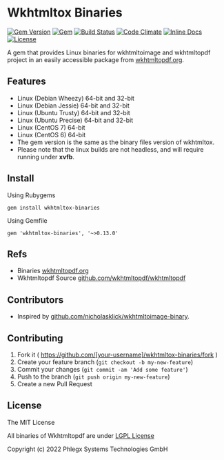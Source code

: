 # Wkhtmltox Binaries

[![Gem Version](https://badge.fury.io/rb/wkhtmltox-binaries.svg)](https://rubygems.org/gems/wkhtmltox-binaries)
[![Gem](https://img.shields.io/gem/dt/wkhtmltox-binaries.svg?maxAge=2592000)](https://rubygems.org/gems/wkhtmltox-binaries)
[![Build Status](https://secure.travis-ci.org/phlegx/wkhtmltox-binaries.svg?branch=master)](https://travis-ci.org/phlegx/wkhtmltox-binaries)
[![Code Climate](https://codeclimate.com/github/phlegx/wkhtmltox-binaries.svg)](https://codeclimate.com/github/phlegx/wkhtmltox-binaries)
[![Inline Docs](http://inch-ci.org/github/phlegx/wkhtmltox-binaries.svg?branch=master)](http://inch-ci.org/github/phlegx/wkhtmltox-binaries)
[![License](https://img.shields.io/github/license/phlegx/wkhtmltox-binaries.svg)](http://opensource.org/licenses/MIT)

A gem that provides Linux binaries for wkhtmltoimage
and wkhtmltopdf project in an easily accessible package from
[wkhtmltopdf.org](http://wkhtmltopdf.org).

## Features

* Linux (Debian Wheezy) 	64-bit and 32-bit
* Linux (Debian Jessie) 	64-bit and 32-bit
* Linux (Ubuntu Trusty) 	64-bit and 32-bit
* Linux (Ubuntu Precise) 	64-bit and 32-bit
* Linux (CentOS 7) 	        64-bit
* Linux (CentOS 6) 	        64-bit
* The gem version is the same as the binary files version of wkhtmltox.
* Please note that the linux builds are not headless, and will require running under **xvfb**.

## Install

Using Rubygems

```
gem install wkhtmltox-binaries
```

Using Gemfile

```
gem 'wkhtmltox-binaries', '~>0.13.0'
```

## Refs

* Binaries [wkhtmltopdf.org](http://wkhtmltopdf.org/)
* Wkhtmltopdf Source [github.com/wkhtmltopdf/wkhtmltopdf](https://github.com/wkhtmltopdf/wkhtmltopdf)

## Contributors

* Inspired by [github.com/nicholasklick/wkhtmltoimage-binary](https://github.com/nicholasklick/wkhtmltoimage-binary).

## Contributing

1. Fork it ( https://github.com/[your-username]/wkhtmltox-binaries/fork )
2. Create your feature branch (`git checkout -b my-new-feature`)
3. Commit your changes (`git commit -am 'Add some feature'`)
4. Push to the branch (`git push origin my-new-feature`)
5. Create a new Pull Request

## License

The MIT License

All binaries of Wkhtmltopdf are under [LGPL License](https://github.com/wkhtmltopdf/wkhtmltopdf/blob/master/LICENSE)

Copyright (c) 2022 Phlegx Systems Technologies GmbH

